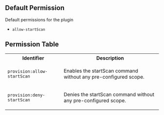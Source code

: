 ## Default Permission

Default permissions for the plugin

- `allow-startScan`

## Permission Table

<table>
<tr>
<th>Identifier</th>
<th>Description</th>
</tr>


<tr>
<td>

`provision:allow-startScan`

</td>
<td>

Enables the startScan command without any pre-configured scope.

</td>
</tr>

<tr>
<td>

`provision:deny-startScan`

</td>
<td>

Denies the startScan command without any pre-configured scope.

</td>
</tr>
</table>
